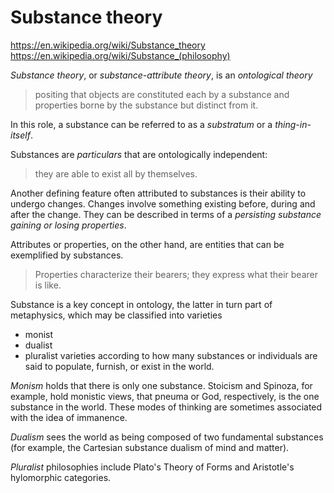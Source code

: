 # Substance theory

https://en.wikipedia.org/wiki/Substance_theory
https://en.wikipedia.org/wiki/Substance_(philosophy)

*Substance theory*, or *substance-attribute theory*, is an *ontological theory* 
>positing that objects are constituted each by a substance and properties borne by the substance but distinct from it.

In this role, a substance can be referred to as a *substratum* or a *thing-in-itself*.

Substances are *particulars* that are ontologically independent: 
>they are able to exist all by themselves.

Another defining feature often attributed to substances is their ability to undergo changes. Changes involve something existing before, during and after the change. They can be described in terms of a *persisting substance gaining or losing properties*.

Attributes or properties, on the other hand, are entities that can be exemplified by substances.

>Properties characterize their bearers; they express what their bearer is like.

Substance is a key concept in ontology, the latter in turn part of metaphysics, which may be classified into varieties
- monist
- dualist
- pluralist
varieties according to how many substances or individuals are said to populate, furnish, or exist in the world. 

*Monism* holds that there is only one substance. Stoicism and Spinoza, for example, hold monistic views, that pneuma or God, respectively, is the one substance in the world. These modes of thinking are sometimes associated with the idea of immanence. 

*Dualism* sees the world as being composed of two fundamental substances (for example, the Cartesian substance dualism of mind and matter). 

*Pluralist* philosophies include Plato's Theory of Forms and Aristotle's hylomorphic categories.
